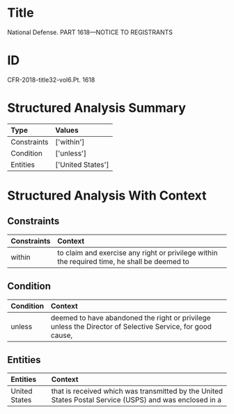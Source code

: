 # Title

 National Defense. PART 1618—NOTICE TO REGISTRANTS


# ID

 CFR-2018-title32-vol6.Pt. 1618


# Structured Analysis Summary

| Type        | Values            |
|:------------|:------------------|
| Constraints | ['within']        |
| Condition   | ['unless']        |
| Entities    | ['United States'] |


# Structured Analysis With Context

 


## Constraints

| Constraints   | Context                                                                                      |
|:--------------|:---------------------------------------------------------------------------------------------|
| within        | to claim and exercise any right or privilege within the required time, he shall be deemed to |


## Condition

| Condition   | Context                                                                                                   |
|:------------|:----------------------------------------------------------------------------------------------------------|
| unless      | deemed to have abandoned the right or privilege unless the Director of Selective Service, for good cause, |


## Entities

| Entities      | Context                                                                                                 |
|:--------------|:--------------------------------------------------------------------------------------------------------|
| United States | that is received which was transmitted by the United States Postal Service (USPS) and was enclosed in a |



